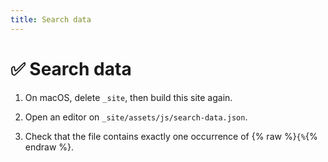 ```yaml
---
title: Search data
---
```


# ✅ Search data

1.  On macOS, delete `_site`, then build this site again.

1.  Open an editor on `_site/assets/js/search-data.json`.

1.  Check that the file contains exactly one occurrence of {% raw %}`{%`{% endraw %}.
